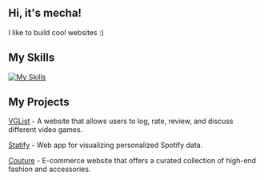 ## Hi, it's mecha!

I like to build cool websites :)

## My Skills

[![My Skills](https://skillicons.dev/icons?i=ts,js,html,css,react,nextjs,nodejs,mysql,prisma,tailwind,astro,python,java,express,mongodb)](https://skillicons.dev)

## My Projects

[VGList](https://www.vglist.org/) - A website that allows users to log, rate, review, and discuss different video games. 

[Statify](https://github.com/mechakin/statify/) - Web app for visualizing personalized Spotify data.

[Couture]((https://github.com/mechakin/couture/)) - E-commerce website that offers a curated collection of high-end fashion and accessories. 
